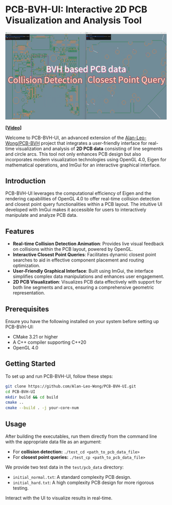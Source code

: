 # PCB-BVH-UI: Interactive 2D PCB Visualization and Analysis Tool

![teaser](./assets/teaser.png)

[**[Video]**](https://www.youtube.com/watch?v=AMjZWk77mFc)

Welcome to PCB-BVH-UI, an advanced extension of the [Alan-Leo-Wong/PCB-BVH](https://github.com/Alan-Leo-Wong/PCB-BVH/tree/master) project that integrates a user-friendly interface for real-time visualization and analysis of **2D PCB data** consisting of line segments and circle arcs. This tool not only enhances PCB design but also incorporates modern visualization technologies using OpenGL 4.0, Eigen for mathematical operations, and ImGui for an interactive graphical interface.

## Introduction

PCB-BVH-UI leverages the computational efficiency of Eigen and the rendering capabilities of OpenGL 4.0 to offer real-time collision detection and closest point query functionalities within a PCB layout. The intuitive UI developed with ImGui makes it accessible for users to interactively manipulate and analyze PCB data.

## Features

- **Real-time Collision Detection Animation**: Provides live visual feedback on collisions within the PCB layout, powered by OpenGL.
- **Interactive Closest Point Queries**: Facilitates dynamic closest point searches to aid in effective component placement and routing optimization.
- **User-Friendly Graphical Interface**: Built using ImGui, the interface simplifies complex data manipulations and enhances user engagement.
- **2D PCB Visualization**: Visualizes PCB data effectively with support for both line segments and arcs, ensuring a comprehensive geometric representation.

## Prerequisites

Ensure you have the following installed on your system before setting up PCB-BVH-UI:
- CMake 3.21 or higher
- A C++ compiler supporting C++20
- OpenGL 4.0

## Getting Started

To set up and run PCB-BVH-UI, follow these steps:

```bash
git clone https://github.com/Alan-Leo-Wong/PCB-BVH-UI.git
cd PCB-BVH-UI
mkdir build && cd build
cmake ..
cmake --build . -j your-core-num
```

## Usage

After building the executables, run them directly from the command line with the appropriate data file as an argument:

- For **collision detection:** `./test_cd <path_to_pcb_data_file>`
- For **closest point queries:** `./test_cp <path_to_pcb_data_file>`

We provide two test data in the `test/pcb_data` directory:

- `initial_normal.txt`: A standard complexity PCB design.
- `initial_hard.txt`: A high complexity PCB design for more rigorous testing.

Interact with the UI to visualize results in real-time.